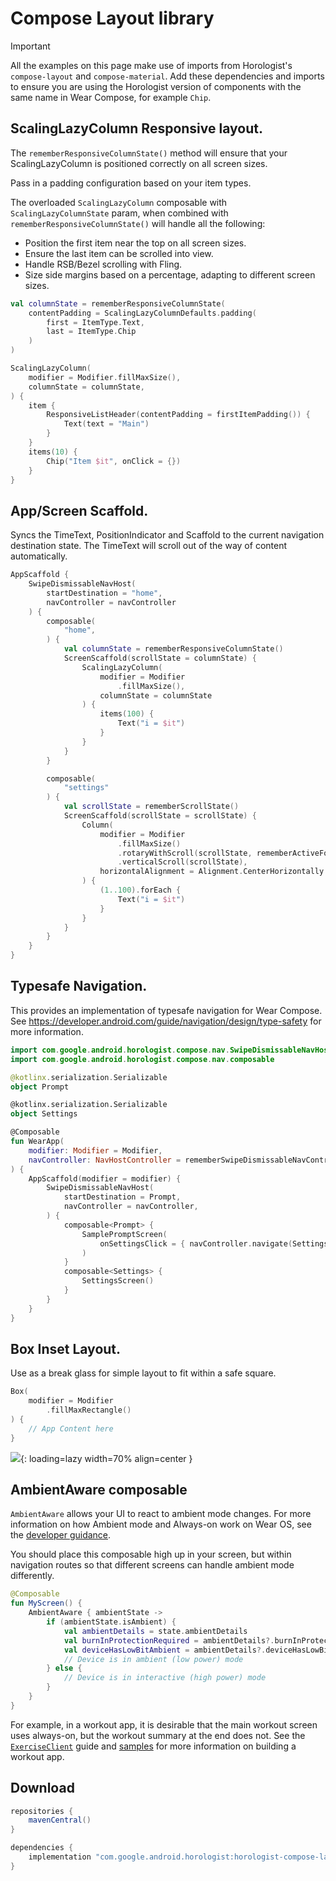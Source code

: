 # Compose Layout library

> [!IMPORTANT]
> All the examples on this page make use of imports from Horologist's `compose-layout` and `compose-material`.
> Add these dependencies and imports to ensure you are using the Horologist version of components with the same
> name in Wear Compose, for example `Chip`.

## ScalingLazyColumn Responsive layout.

The `rememberResponsiveColumnState()` method will ensure that your ScalingLazyColumn is positioned 
correctly on all screen sizes.

Pass in a padding configuration based on your item types.

The overloaded `ScalingLazyColumn` composable with `ScalingLazyColumnState` param, when combined
with `rememberResponsiveColumnState()` will handle all the following:

- Position the first item near the top on all screen sizes.
- Ensure the last item can be scrolled into view.
- Handle RSB/Bezel scrolling with Fling.
- Size side margins based on a percentage, adapting to different screen sizes.

```kotlin
val columnState = rememberResponsiveColumnState(
    contentPadding = ScalingLazyColumnDefaults.padding(
        first = ItemType.Text,
        last = ItemType.Chip
    )
)

ScalingLazyColumn(
    modifier = Modifier.fillMaxSize(),
    columnState = columnState,
) {
    item {
        ResponsiveListHeader(contentPadding = firstItemPadding()) {
            Text(text = "Main")
        }
    }
    items(10) {
        Chip("Item $it", onClick = {})
    }
}
```

## App/Screen Scaffold.

Syncs the TimeText, PositionIndicator and Scaffold to the current navigation destination
state. The TimeText will scroll out of the way of content automatically.

```kotlin
AppScaffold {
    SwipeDismissableNavHost(
        startDestination = "home",
        navController = navController
    ) {
        composable(
            "home",
        ) {
            val columnState = rememberResponsiveColumnState()
            ScreenScaffold(scrollState = columnState) {
                ScalingLazyColumn(
                    modifier = Modifier
                        .fillMaxSize(),
                    columnState = columnState
                ) {
                    items(100) {
                        Text("i = $it")
                    }
                }
            }
        }

        composable(
            "settings"
        ) {
            val scrollState = rememberScrollState()
            ScreenScaffold(scrollState = scrollState) {
                Column(
                    modifier = Modifier
                        .fillMaxSize()
                        .rotaryWithScroll(scrollState, rememberActiveFocusRequester())
                        .verticalScroll(scrollState),
                    horizontalAlignment = Alignment.CenterHorizontally
                ) {
                    (1..100).forEach {
                        Text("i = $it")
                    }
                }
            }
        }
    }
}
```

## Typesafe Navigation.

This provides an implementation of typesafe navigation for Wear Compose.
See https://developer.android.com/guide/navigation/design/type-safety for more information.

```kotlin
import com.google.android.horologist.compose.nav.SwipeDismissableNavHost
import com.google.android.horologist.compose.nav.composable

@kotlinx.serialization.Serializable
object Prompt

@kotlinx.serialization.Serializable
object Settings

@Composable
fun WearApp(
    modifier: Modifier = Modifier,
    navController: NavHostController = rememberSwipeDismissableNavController(),
) {
    AppScaffold(modifier = modifier) {
        SwipeDismissableNavHost(
            startDestination = Prompt,
            navController = navController,
        ) {
            composable<Prompt> {
                SamplePromptScreen(
                    onSettingsClick = { navController.navigate(Settings) },
                )
            }
            composable<Settings> {
                SettingsScreen()
            }
        }
    }
}
```

## Box Inset Layout.

Use as a break glass for simple layout to fit within a safe square.

```kotlin
Box(
    modifier = Modifier
        .fillMaxRectangle()
) {
    // App Content here        
}
```

![](fill_max_rectangle.png){: loading=lazy width=70% align=center }

## AmbientAware composable

`AmbientAware` allows your UI to react to ambient mode changes. For more information on how Ambient
mode and Always-on work on Wear OS, see the [developer guidance][always-on].

You should place this composable high up in your screen, but within navigation routes so that 
different screens can handle ambient mode differently.

```kotlin
@Composable
fun MyScreen() {
    AmbientAware { ambientState ->
        if (ambientState.isAmbient) {
            val ambientDetails = state.ambientDetails
            val burnInProtectionRequired = ambientDetails?.burnInProtectionRequired
            val deviceHasLowBitAmbient = ambientDetails?.deviceHasLowBitAmbient
            // Device is in ambient (low power) mode
        } else {
            // Device is in interactive (high power) mode
        }
    }
}
```

For example, in a workout app, it is desirable that the main  workout screen uses always-on, but the
workout summary at the end does not. See the [`ExerciseClient`][exercise-client]
guide and [samples][health-samples] for more information on building a workout app.

## Download

```groovy
repositories {
    mavenCentral()
}

dependencies {
    implementation "com.google.android.horologist:horologist-compose-layout:<version>"
}
```


[always-on]: https://developer.android.com/training/wearables/views/always-on
[exercise-client]: https://developer.android.com/training/wearables/health-services/active-data#work-with-data
[health-samples]: https://github.com/android/health-samples
